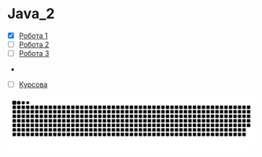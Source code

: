 # Java_2


 - [x] [Робота 1](https://github.com/BlackCNP/Java_2/tree/main/Lab_1)
 - [ ] [Робота 2](https://github.com/BlackCNP/Java_2/tree/main/Sr_2)
 - [ ] [Робота 3](https://github.com/BlackCNP/Java_2/tree/main/Pr_4_v2)
 - 
 - [ ] [Курсова](https://github.com/BlackCNP/Java_2/tree/main/kursova-v4)


<picture>
  <source media="(prefers-color-scheme: dark)" srcset="https://raw.githubusercontent.com/platane/platane/output/github-contribution-grid-snake-dark.svg">
  <source media="(prefers-color-scheme: light)" srcset="https://raw.githubusercontent.com/platane/platane/output/github-contribution-grid-snake.svg">
  <img alt="github contribution grid snake animation" src="https://raw.githubusercontent.com/platane/platane/output/github-contribution-grid-snake.svg">
</picture>
